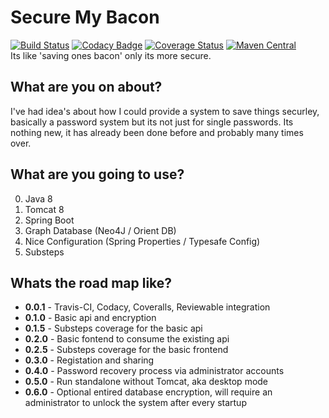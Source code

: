 Secure My Bacon
===============
[![Build Status](https://travis-ci.org/beercan1989/secure-my-bacon.svg)](https://travis-ci.org/beercan1989/secure-my-bacon)
[![Codacy Badge](https://api.codacy.com/project/badge/grade/a03b8713f2694a8f9a4af79935721760)](https://www.codacy.com/app/beercan1989/secure-my-bacon)
[![Coverage Status](https://coveralls.io/repos/beercan1989/secure-my-bacon/badge.svg?branch=master&service=github)](https://coveralls.io/github/beercan1989/secure-my-bacon?branch=master)
[![Maven Central](https://img.shields.io/maven-central/v/uk.co.baconi.secure/platform.svg?label=secure-my-bacon)](https://maven-badges.herokuapp.com/maven-central/uk.co.baconi.secure/platform)  
Its like 'saving ones bacon' only its more secure.

What are you on about?
----------------------
I've had idea's about how I could provide a system to save things securley, basically a password system but its not just for single passwords. Its nothing new, it has already been done before and probably many times over.

What are you going to use?
--------------------------
0. Java 8
1. Tomcat 8
2. Spring Boot
3. Graph Database (Neo4J / Orient DB)
4. Nice Configuration (Spring Properties / Typesafe Config)
5. Substeps

Whats the road map like?
------------------------
* **0.0.1** - Travis-CI, Codacy, Coveralls, Reviewable integration
* **0.1.0** - Basic api and encryption
* **0.1.5** - Substeps coverage for the basic api
* **0.2.0** - Basic fontend to consume the existing api
* **0.2.5** - Substeps coverage for the basic frontend
* **0.3.0** - Registation and sharing
* **0.4.0** - Password recovery process via administrator accounts
* **0.5.0** - Run standalone without Tomcat, aka desktop mode
* **0.6.0** - Optional entired database encryption, will require an administrator to unlock the system after every startup
